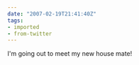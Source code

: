 ```yaml
---
date: "2007-02-19T21:41:40Z"
tags:
- imported
- from-twitter
---
```

I'm going out to meet my new house mate!
